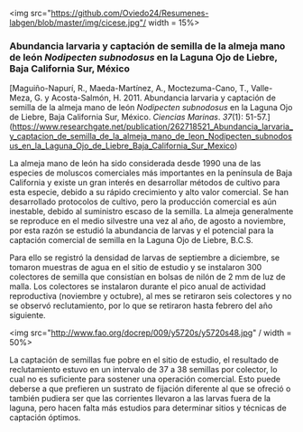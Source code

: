
<img src="https://github.com/Oviedo24/Resumenes-labgen/blob/master/img/cicese.jpg"/ width = 15%>

### Abundancia larvaria y captación de semilla de la almeja mano de león *Nodipecten subnodosus* en la Laguna Ojo de Liebre, Baja California Sur, México

[Maguiño-Napurí, R., Maeda-Martínez, A., Moctezuma-Cano, T., Valle-Meza, G. y Acosta-Salmón, H. 2011. Abundancia larvaria y captación de semilla de la almeja mano de león *Nodipecten subnodosus* en la Laguna Ojo de Liebre, Baja California Sur, México.  *Ciencias Marinas*. *37*(1): 51-57.] (https://www.researchgate.net/publication/262718521_Abundancia_larvaria_y_captacion_de_semilla_de_la_almeja_mano_de_leon_Nodipecten_subnodosus_en_la_Laguna_Ojo_de_Liebre_Baja_California_Sur_Mexico)

La almeja mano de león ha sido considerada desde 1990 una de las especies de moluscos comerciales más importantes en la península de Baja California y existe un gran interés en desarrollar métodos de cultivo para esta especie, debido a su rápido crecimiento y alto valor comercial. Se han desarrollado protocolos de cultivo, pero la producción comercial es aún inestable, debido al suministro escaso de la semilla.
La almeja generalmente se reproduce en el medio silvestre una vez al año, de agosto a noviembre, por esta razón se estudió la abundancia de larvas y el potencial para la captación comercial de semilla en la Laguna Ojo de Liebre, B.C.S.

Para ello se registró la densidad de larvas de septiembre a diciembre, se tomaron muestras de agua en el sitio de estudio y se instalaron 300 colectores de semilla que consistían en bolsas de nilón de 2 mm de luz de malla. Los colectores se instalaron durante el pico anual de actividad reproductiva (noviembre y octubre), al mes se retiraron seis colectores y no se observó reclutamiento, por lo que se retiraron hasta febrero del año siguiente.

<img src="http://www.fao.org/docrep/009/y5720s/y5720s48.jpg" / width = 50%>

La captación de semillas fue pobre en el sitio de estudio, el resultado de reclutamiento estuvo en un intervalo de 37 a 38 semillas por colector, lo cual no es suficiente para sostener una operación comercial. Esto puede deberse a que prefieren un sustrato de fijación diferente al que se ofreció o también pudiera ser que las corrientes llevaron a las larvas fuera de la laguna, pero hacen falta más estudios para determinar sitios y técnicas de captación óptimos.
